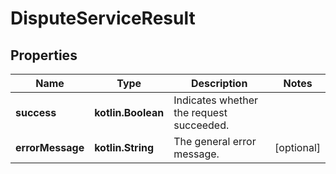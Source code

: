 
# DisputeServiceResult

## Properties
Name | Type | Description | Notes
------------ | ------------- | ------------- | -------------
**success** | **kotlin.Boolean** | Indicates whether the request succeeded. | 
**errorMessage** | **kotlin.String** | The general error message. |  [optional]



